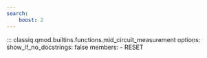 ```yaml
---
search:
    boost: 2
---
```


<!-- spell-checker: disable -->
<!-- prettier-ignore-start -->
::: classiq.qmod.builtins.functions.mid_circuit_measurement
    options:
        show_if_no_docstrings: false
        members:
            - RESET
<!-- prettier-ignore-end -->
<!-- spell-checker: enable -->

